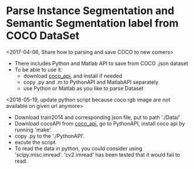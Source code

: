 # Parse Instance Segmentation and Semantic Segmentation label from COCO DataSet
<2017-04-06, Share how to parsing and save COCO to new comers>

* There includes Python and Matlab API to save from COCO .json dataset
* To be able to use it:
  + download [coco_api](https://github.com/pdollar/coco), and install if needed
  + copy .py and .m to PythonAPI and MatlabAPI separately
  + use Python or Matlab as you like to parse Dataset
  
<2018-05-19, update python script because coco rgb image are not available on given url anymore>
* Download train2014 and corresponding json file, put to path './Data/'
* Download cocoAPI from [coco_api](https://github.com/pdollar/coco), go to PythonAPI, install coco api by running 'make'.
* copy .py to the './PythonAPI'.
* excute the script.
* To read the data in python, you could consider using 'scipy.misc.imread'. 'cv2.imread' has been tested that it would fail to read.
